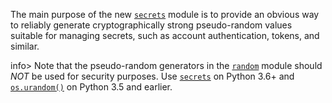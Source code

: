 The main purpose of the new [`secrets`](https://docs.python.org/3/library/secrets.html#module-secrets) module is to provide an obvious way to reliably generate cryptographically strong pseudo-random values suitable for managing secrets, such as account authentication, tokens, and similar.

info> Note that the pseudo-random generators in the [`random`](https://docs.python.org/3/library/random.html#module-random) module should _NOT_ be used for security purposes. Use [`secrets`](https://docs.python.org/3/library/secrets.html#module-secrets) on Python 3.6+ and [`os.urandom()`](https://docs.python.org/3/library/os.html#os.urandom) on Python 3.5 and earlier.

